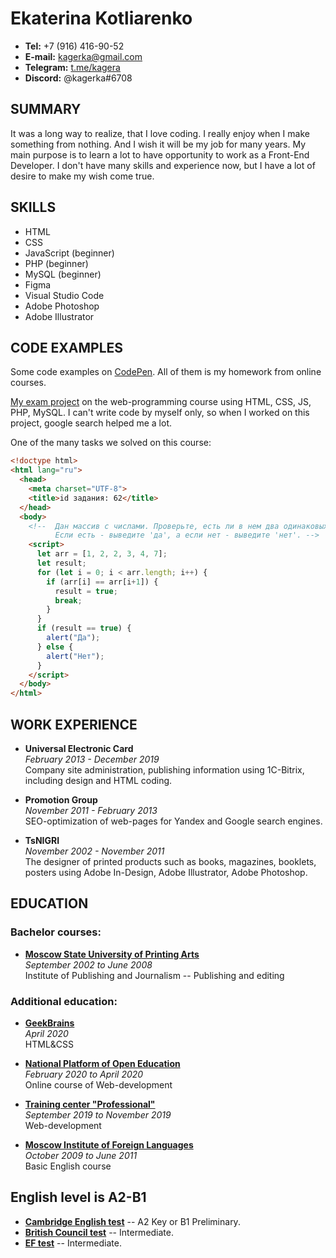 # Ekaterina Kotliarenko

- **Tel:** +7 (916) 416-90-52
- **E-mail:** <kagerka@gmail.com>
- **Telegram:** [t.me/kagera](https://t.me/kagera)
- **Discord:** @kagerka#6708

## SUMMARY
It was a long way to realize, that I love coding. I really enjoy when I make something from nothing. And I wish it will be my job for many years. My main purpose is to learn a lot to have opportunity to work as a Front-End Developer. I don't have many skills and experience now, but I have a lot of desire to make my wish come true.

## SKILLS
- HTML
- CSS
- JavaScript (beginner)
- PHP (beginner)
- MySQL (beginner)
- Figma
- Visual Studio Code
- Adobe Photoshop
- Adobe Illustrator

## CODE EXAMPLES

Some code examples on [CodePen](https://codepen.io/kagera). All of them is my homework from online courses.

[My exam project](http://kagera.beget.tech/project/index.php) on the web-programming course using HTML, CSS, JS, PHP, MySQL. I can't write code by myself only, so when I worked on this project, google search helped me a lot.

One of the many tasks we solved on this course:
```html
<!doctype html>
<html lang="ru">
  <head>
    <meta charset="UTF-8">
    <title>id задания: 62</title>
  </head>
  <body>
    <!--  Дан массив с числами. Проверьте, есть ли в нем два одинаковых числа подряд. 
          Если есть - выведите 'да', а если нет - выведите 'нет'. -->
    <script>
      let arr = [1, 2, 2, 3, 4, 7];
      let result;
      for (let i = 0; i < arr.length; i++) {
        if (arr[i] == arr[i+1]) {
          result = true;
          break;
        }
      }
      if (result == true) {
        alert("Да");
      } else {
        alert("Нет");
      }
    </script>
  </body>
</html>
```
## WORK EXPERIENCE

- **Universal Electronic Card**  
*February 2013 - December 2019*  
Company site administration, publishing information using 1C-Bitrix, including design and HTML coding.

- **Promotion Group**  
*November 2011 - February 2013*  
SEO-optimization of web-pages for Yandex and Google search engines.


- **TsNIGRI**  
*November 2002 - November 2011*  
The designer of printed products such as books, magazines, booklets, posters using Adobe In-Design, Adobe Illustrator, Adobe Photoshop.


## EDUCATION

### Bachelor courses:
- **[Moscow State University of Printing Arts](http://mgup.ru/)**  
*September 2002 to June 2008*  
Institute of Publishing and Journalism -- Publishing and editing

### Additional education:

- **[GeekBrains](https://geekbrains.ru/)**  
*April 2020*  
HTML&CSS

- **[National Platform of Open Education](https://openedu.ru/)**  
*February 2020 to April 2020*  
Online course of Web-development

- **[Training center "Professional"](https://eduprof.ru/)**  
*September 2019 to November 2019*  
Web-development

- **[Moscow Institute of Foreign Languages](http://www.mosinyaz.com/)**  
*October 2009 to June 2011*  
Basic English course

## English level is A2-B1

- **[Cambridge English test](www.cambridgeenglish.org)** -- A2 Key or B1 Preliminary.  
- **[British Council test](https://learnenglish.britishcouncil.org/)** -- Intermediate.  
- **[EF test](www.efset.org)** -- Intermediate.
